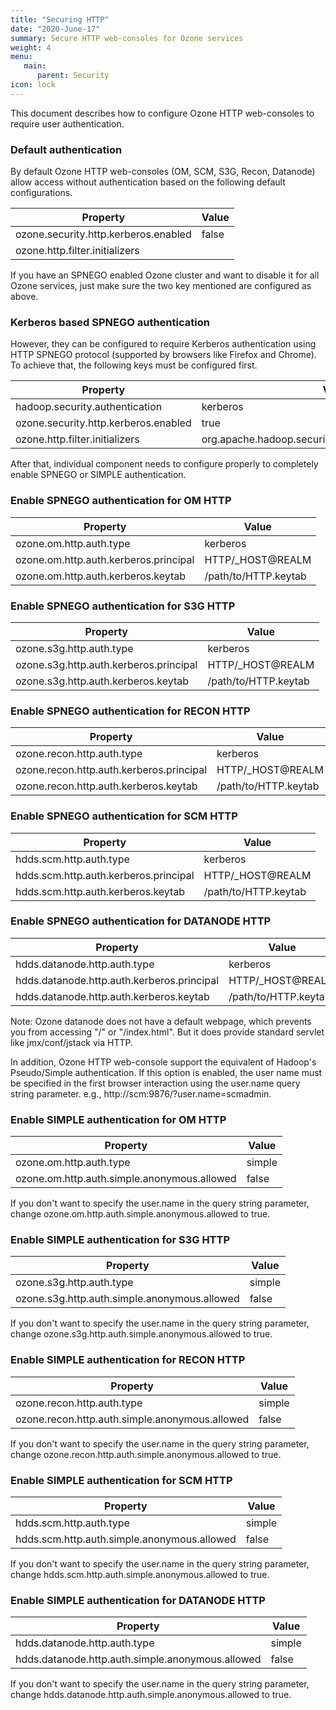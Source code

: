 ```yaml
---
title: "Securing HTTP"
date: "2020-June-17"
summary: Secure HTTP web-consoles for Ozone services 
weight: 4
menu:
   main:
      parent: Security
icon: lock
---
```

<!---
  Licensed to the Apache Software Foundation (ASF) under one or more
  contributor license agreements.  See the NOTICE file distributed with
  this work for additional information regarding copyright ownership.
  The ASF licenses this file to You under the Apache License, Version 2.0
  (the "License"); you may not use this file except in compliance with
  the License.  You may obtain a copy of the License at

      http://www.apache.org/licenses/LICENSE-2.0

  Unless required by applicable law or agreed to in writing, software
  distributed under the License is distributed on an "AS IS" BASIS,
  WITHOUT WARRANTIES OR CONDITIONS OF ANY KIND, either express or implied.
  See the License for the specific language governing permissions and
  limitations under the License.
-->

This document describes how to configure Ozone HTTP web-consoles to require user authentication. 

### Default authentication 

By default Ozone HTTP web-consoles (OM, SCM, S3G, Recon, Datanode)
allow access without authentication based on the following default configurations. 

Property| Value
-----------------------------------|-----------------------------------------
ozone.security.http.kerberos.enabled | false
ozone.http.filter.initializers | <empty>

If you have an SPNEGO enabled Ozone cluster and want to disable it for all Ozone services,
just make sure the two key mentioned are configured as above.

### Kerberos based SPNEGO authentication
However, they can be configured to require Kerberos authentication using HTTP SPNEGO protocol (supported
by browsers like Firefox and Chrome). To achieve that, the following keys must
be configured first. 

Property| Value
-----------------------------------|-----------------------------------------
hadoop.security.authentication | kerberos
ozone.security.http.kerberos.enabled | true
ozone.http.filter.initializers | org.apache.hadoop.security.AuthenticationFilterInitializer

After that, individual component needs to configure properly to completely enable
SPNEGO or SIMPLE authentication.

### Enable SPNEGO authentication for OM HTTP
Property| Value
-----------------------------------|-----------------------------------------
ozone.om.http.auth.type | kerberos
ozone.om.http.auth.kerberos.principal | HTTP/_HOST@REALM
ozone.om.http.auth.kerberos.keytab| /path/to/HTTP.keytab

### Enable SPNEGO authentication for S3G HTTP
Property| Value
-----------------------------------|-----------------------------------------
ozone.s3g.http.auth.type | kerberos
ozone.s3g.http.auth.kerberos.principal | HTTP/_HOST@REALM
ozone.s3g.http.auth.kerberos.keytab| /path/to/HTTP.keytab

### Enable SPNEGO authentication for RECON HTTP
Property| Value
-----------------------------------|-----------------------------------------
ozone.recon.http.auth.type | kerberos
ozone.recon.http.auth.kerberos.principal | HTTP/_HOST@REALM
ozone.recon.http.auth.kerberos.keytab| /path/to/HTTP.keytab

### Enable SPNEGO authentication for SCM HTTP
Property| Value
-----------------------------------|-----------------------------------------
hdds.scm.http.auth.type | kerberos
hdds.scm.http.auth.kerberos.principal | HTTP/_HOST@REALM
hdds.scm.http.auth.kerberos.keytab| /path/to/HTTP.keytab

### Enable SPNEGO authentication for DATANODE HTTP
Property| Value
-----------------------------------|-----------------------------------------
hdds.datanode.http.auth.type | kerberos
hdds.datanode.http.auth.kerberos.principal | HTTP/_HOST@REALM
hdds.datanode.http.auth.kerberos.keytab| /path/to/HTTP.keytab

Note: Ozone datanode does not have a default webpage, which prevents you from 
accessing "/" or "/index.html". But it does provide standard 
servlet like jmx/conf/jstack via HTTP. 
 
In addition, Ozone HTTP web-console support the equivalent of Hadoop's Pseudo/Simple authentication. 
If this option is enabled, the user name must be specified in the first browser interaction using the user.name 
query string parameter. e.g., http://scm:9876/?user.name=scmadmin.

### Enable SIMPLE authentication for OM HTTP
Property| Value
-----------------------------------|-----------------------------------------
ozone.om.http.auth.type | simple
ozone.om.http.auth.simple.anonymous.allowed | false

If you don't want to specify the user.name in the query string parameter, 
change ozone.om.http.auth.simple.anonymous.allowed to true.

### Enable SIMPLE authentication for S3G HTTP
Property| Value
-----------------------------------|-----------------------------------------
ozone.s3g.http.auth.type | simple
ozone.s3g.http.auth.simple.anonymous.allowed | false

If you don't want to specify the user.name in the query string parameter, 
change ozone.s3g.http.auth.simple.anonymous.allowed to true.

### Enable SIMPLE authentication for RECON HTTP
Property| Value
-----------------------------------|-----------------------------------------
ozone.recon.http.auth.type | simple
ozone.recon.http.auth.simple.anonymous.allowed | false

If you don't want to specify the user.name in the query string parameter, 
change ozone.recon.http.auth.simple.anonymous.allowed to true.


### Enable SIMPLE authentication for SCM HTTP
Property| Value
-----------------------------------|-----------------------------------------
hdds.scm.http.auth.type | simple
hdds.scm.http.auth.simple.anonymous.allowed | false

If you don't want to specify the user.name in the query string parameter, 
change hdds.scm.http.auth.simple.anonymous.allowed to true.

### Enable SIMPLE authentication for DATANODE HTTP
Property| Value
-----------------------------------|-----------------------------------------
hdds.datanode.http.auth.type | simple
hdds.datanode.http.auth.simple.anonymous.allowed | false

If you don't want to specify the user.name in the query string parameter, 
change hdds.datanode.http.auth.simple.anonymous.allowed to true.
